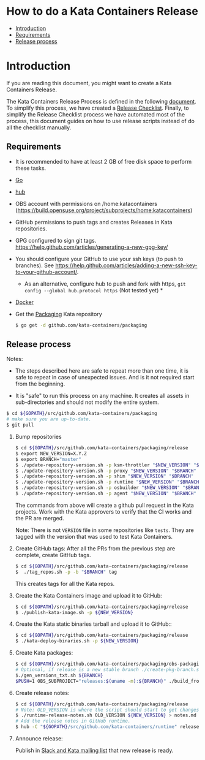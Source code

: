 # How to do a Kata Containers Release

* [Introduction](#Introduction)
* [Requirements](#Requirements)
* [Release process](#release-process)

# Introduction

If you are reading this document, you might want to create a Kata Containers
Release.

The Kata Containers Release Process is defined in the following
[document][release-process-definition]. To simplify this process, we have
created a [Release Checklist][release-checklist]. Finally, to simplify the
Release Checklist process we have automated most of the process, this document
guides on how to use release scripts instead of do all the checklist manually.


## Requirements

- It is recommended to have at least 2 GB of free disk space to perform these tasks.

- [Go][install-go-kata]

- [hub](https://github.com/github/hub)

- OBS account with permissions on /home:katacontainers (https://build.opensuse.org/project/subprojects/home:katacontainers)

- GitHub permissions to push tags and creates Releases in Kata repositories.

- GPG configured to sign git tags. https://help.github.com/articles/generating-a-new-gpg-key/

- You should configure your GitHub to use your ssh keys (to push to branches). See https://help.github.com/articles/adding-a-new-ssh-key-to-your-github-account/.
    * As an alternative, configure hub to push and fork with https, `git config --global hub.protocol https` (Not tested yet) *

- [Docker](https://docs.docker.com/install/)

- Get the [Packaging](https://github.com/kata-containers/packaging) Kata repository

  ```bash
  $ go get -d github.com/kata-containers/packaging
  ```

## Release process

Notes:

- The steps described here are safe to repeat more than one time, it is safe to
  repeat in case of unexpected issues. And is it not required start from the
  beginning.


- It is "safe" to run this process on any machine. It creates all assets in
  sub-directories and should not modify the entire system.

```bash
$ cd ${GOPATH}/src/github.com/kata-containers/packaging
# make sure you are up-to-date.
$ git pull
```
1. Bump repositories
   ```bash
   $ cd ${GOPATH}/src/github.com/kata-containers/packaging/release
   $ export NEW_VERSION=X.Y.Z
   $ export BRANCH="master"
   $ ./update-repository-version.sh -p ksm-throttler "$NEW_VERSION" "$BRANCH"
   $ ./update-repository-version.sh -p proxy "$NEW_VERSION" "$BRANCH"
   $ ./update-repository-version.sh -p shim "$NEW_VERSION" "$BRANCH"
   $ ./update-repository-version.sh -p runtime "$NEW_VERSION" "$BRANCH"
   $ ./update-repository-version.sh -p osbuilder "$NEW_VERSION" "$BRANCH"
   $ ./update-repository-version.sh -p agent "$NEW_VERSION" "$BRANCH"
   ```
   The commands from above will create a github pull request in the Kata projects.
   Work with the Kata approvers to verify that the CI works and the PR are merged.
 
   Note: There is not `VERSION` file in some repositories like `tests`. They are
   tagged with the version that was used to test Kata Containers.
 
2. Create GitHub tags:
   After all the PRs from the previous step are complete, create GitHub tags.
   ```bash
   $ cd ${GOPATH}/src/github.com/kata-containers/packaging/release
   $  ./tag_repos.sh -p -b "$BRANCH" tag
   ```
   This creates tags for all the Kata repos.
 
3. Create the Kata Containers image and upload it to GitHub:
   ```bash
   $ cd ${GOPATH}/src/github.com/kata-containers/packaging/release
   $ ./publish-kata-image.sh -p ${NEW_VERSION}
   ```
 
4. Create the Kata static binaries tarball and upload it to GitHub::
   ```bash
   $ cd ${GOPATH}/src/github.com/kata-containers/packaging/release
   $ ./kata-deploy-binaries.sh -p ${NEW_VERSION}
   ```
 
5. Create Kata packages:
   ```bash
   $ cd ${GOPATH}/src/github.com/kata-containers/packaging/obs-packaging
   # Optional, if release is a new stable branch ./create-pkg-branch.sh ${BRANCH}
   $./gen_versions_txt.sh ${BRANCH}
   $PUSH=1 OBS_SUBPROJECT="releases:$(uname -m):${BRANCH}" ./build_from_docker.sh ${NEW_VERSION}
   ```
 
6. Create release notes:
   ```bash
   $ cd ${GOPATH}/src/github.com/kata-containers/packaging/release
   # Note: OLD_VERSION is where the script should start to get changes.
   $ ./runtime-release-notes.sh OLD_VERSION ${NEW_VERSION} > notes.md
   # Add the release notes in GitHub runtime.
   $ hub -C "${GOPATH}/src/github.com/kata-containers/runtime" release edit -F notes.md
   ```
 
7. Announce release:

   Publish in [Slack and Kata mailing list][join-us-kata] that new release is ready.

[release-process-definition]: https://github.com/kata-containers/documentation/blob/master/Releases.md
[release-checklist]: https://github.com/kata-containers/documentation/blob/master/Release-Checklist.md
[join-us-kata]: https://github.com/kata-containers/community#join-us
[install-go-kata]: https://github.com/kata-containers/documentation/blob/master/Developer-Guide.md#requirements-to-build-individual-components
